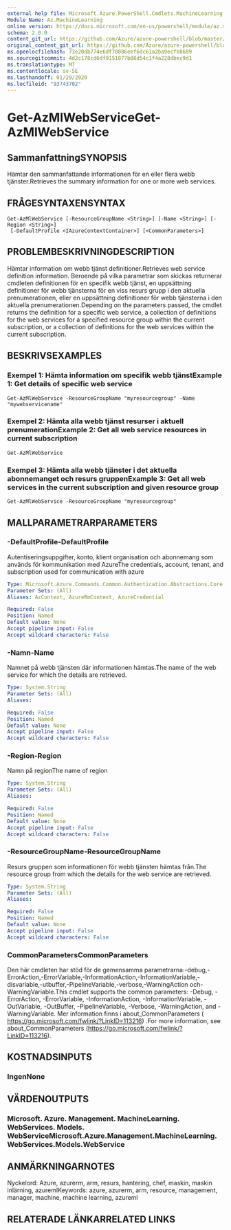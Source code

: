 ```yaml
---
external help file: Microsoft.Azure.PowerShell.Cmdlets.MachineLearning.dll-Help.xml
Module Name: Az.MachineLearning
online version: https://docs.microsoft.com/en-us/powershell/module/az.machinelearning/get-azmlwebservice
schema: 2.0.0
content_git_url: https://github.com/Azure/azure-powershell/blob/master/src/MachineLearning/MachineLearning/help/Get-AzMlWebService.md
original_content_git_url: https://github.com/Azure/azure-powershell/blob/master/src/MachineLearning/MachineLearning/help/Get-AzMlWebService.md
ms.openlocfilehash: 73e20db774e6df70086eef6dc61a2ba9ecfb8689
ms.sourcegitcommit: 4d2c178cd6df9151877b08d54c1f4a228dbec9d1
ms.translationtype: MT
ms.contentlocale: sv-SE
ms.lasthandoff: 01/29/2020
ms.locfileid: "93743702"
---
```

# <span data-ttu-id="d6a23-101">Get-AzMlWebService</span><span class="sxs-lookup"><span data-stu-id="d6a23-101">Get-AzMlWebService</span></span>

## <span data-ttu-id="d6a23-102">Sammanfattning</span><span class="sxs-lookup"><span data-stu-id="d6a23-102">SYNOPSIS</span></span>
<span data-ttu-id="d6a23-103">Hämtar den sammanfattande informationen för en eller flera webb tjänster.</span><span class="sxs-lookup"><span data-stu-id="d6a23-103">Retrieves the summary information for one or more web services.</span></span>

## <span data-ttu-id="d6a23-104">FRÅGESYNTAXEN</span><span class="sxs-lookup"><span data-stu-id="d6a23-104">SYNTAX</span></span>

```
Get-AzMlWebService [-ResourceGroupName <String>] [-Name <String>] [-Region <String>]
 [-DefaultProfile <IAzureContextContainer>] [<CommonParameters>]
```

## <span data-ttu-id="d6a23-105">PROBLEMBESKRIVNING</span><span class="sxs-lookup"><span data-stu-id="d6a23-105">DESCRIPTION</span></span>
<span data-ttu-id="d6a23-106">Hämtar information om webb tjänst definitioner.</span><span class="sxs-lookup"><span data-stu-id="d6a23-106">Retrieves web service definition information.</span></span>
<span data-ttu-id="d6a23-107">Beroende på vilka parametrar som skickas returnerar cmdleten definitionen för en specifik webb tjänst, en uppsättning definitioner för webb tjänsterna för en viss resurs grupp i den aktuella prenumerationen, eller en uppsättning definitioner för webb tjänsterna i den aktuella prenumerationen.</span><span class="sxs-lookup"><span data-stu-id="d6a23-107">Depending on the parameters passed, the cmdlet returns the definition for a specific web service, a collection of definitions for the web services for a specified resource group within the current subscription, or a collection of definitions for the web services within the current subscription.</span></span>

## <span data-ttu-id="d6a23-108">BESKRIVS</span><span class="sxs-lookup"><span data-stu-id="d6a23-108">EXAMPLES</span></span>

### <span data-ttu-id="d6a23-109">Exempel 1: Hämta information om specifik webb tjänst</span><span class="sxs-lookup"><span data-stu-id="d6a23-109">Example 1: Get details of specific web service</span></span>
```
Get-AzMlWebService -ResourceGroupName "myresourcegroup" -Name "mywebservicename"
```

### <span data-ttu-id="d6a23-110">Exempel 2: Hämta alla webb tjänst resurser i aktuell prenumeration</span><span class="sxs-lookup"><span data-stu-id="d6a23-110">Example 2: Get all web service resources in current subscription</span></span>
```
Get-AzMlWebService
```

### <span data-ttu-id="d6a23-111">Exempel 3: Hämta alla webb tjänster i det aktuella abonnemanget och resurs gruppen</span><span class="sxs-lookup"><span data-stu-id="d6a23-111">Example 3: Get all web services in the current subscription and given resource group</span></span>
```
Get-AzMlWebService -ResourceGroupName "myresourcegroup"
```

## <span data-ttu-id="d6a23-112">MALLPARAMETRAR</span><span class="sxs-lookup"><span data-stu-id="d6a23-112">PARAMETERS</span></span>

### <span data-ttu-id="d6a23-113">-DefaultProfile</span><span class="sxs-lookup"><span data-stu-id="d6a23-113">-DefaultProfile</span></span>
<span data-ttu-id="d6a23-114">Autentiseringsuppgifter, konto, klient organisation och abonnemang som används för kommunikation med Azure</span><span class="sxs-lookup"><span data-stu-id="d6a23-114">The credentials, account, tenant, and subscription used for communication with azure</span></span>

```yaml
Type: Microsoft.Azure.Commands.Common.Authentication.Abstractions.Core.IAzureContextContainer
Parameter Sets: (All)
Aliases: AzContext, AzureRmContext, AzureCredential

Required: False
Position: Named
Default value: None
Accept pipeline input: False
Accept wildcard characters: False
```

### <span data-ttu-id="d6a23-115">-Namn</span><span class="sxs-lookup"><span data-stu-id="d6a23-115">-Name</span></span>
<span data-ttu-id="d6a23-116">Namnet på webb tjänsten där informationen hämtas.</span><span class="sxs-lookup"><span data-stu-id="d6a23-116">The name of the web service for which the details are retrieved.</span></span>

```yaml
Type: System.String
Parameter Sets: (All)
Aliases:

Required: False
Position: Named
Default value: None
Accept pipeline input: False
Accept wildcard characters: False
```

### <span data-ttu-id="d6a23-117">-Region</span><span class="sxs-lookup"><span data-stu-id="d6a23-117">-Region</span></span>
<span data-ttu-id="d6a23-118">Namn på region</span><span class="sxs-lookup"><span data-stu-id="d6a23-118">The name of region</span></span>

```yaml
Type: System.String
Parameter Sets: (All)
Aliases:

Required: False
Position: Named
Default value: None
Accept pipeline input: False
Accept wildcard characters: False
```

### <span data-ttu-id="d6a23-119">-ResourceGroupName</span><span class="sxs-lookup"><span data-stu-id="d6a23-119">-ResourceGroupName</span></span>
<span data-ttu-id="d6a23-120">Resurs gruppen som informationen för webb tjänsten hämtas från.</span><span class="sxs-lookup"><span data-stu-id="d6a23-120">The resource group from which the details for the web service are retrieved.</span></span>

```yaml
Type: System.String
Parameter Sets: (All)
Aliases:

Required: False
Position: Named
Default value: None
Accept pipeline input: False
Accept wildcard characters: False
```

### <span data-ttu-id="d6a23-121">CommonParameters</span><span class="sxs-lookup"><span data-stu-id="d6a23-121">CommonParameters</span></span>
<span data-ttu-id="d6a23-122">Den här cmdleten har stöd för de gemensamma parametrarna:-debug,-ErrorAction,-ErrorVariable,-InformationAction,-InformationVariable,-disvariable,-utbuffer,-PipelineVariable,-verbose,-WarningAction och-WarningVariable.</span><span class="sxs-lookup"><span data-stu-id="d6a23-122">This cmdlet supports the common parameters: -Debug, -ErrorAction, -ErrorVariable, -InformationAction, -InformationVariable, -OutVariable, -OutBuffer, -PipelineVariable, -Verbose, -WarningAction, and -WarningVariable.</span></span> <span data-ttu-id="d6a23-123">Mer information finns i about_CommonParameters ( https://go.microsoft.com/fwlink/?LinkID=113216) .</span><span class="sxs-lookup"><span data-stu-id="d6a23-123">For more information, see about_CommonParameters (https://go.microsoft.com/fwlink/?LinkID=113216).</span></span>

## <span data-ttu-id="d6a23-124">KOSTNADS</span><span class="sxs-lookup"><span data-stu-id="d6a23-124">INPUTS</span></span>

### <span data-ttu-id="d6a23-125">Ingen</span><span class="sxs-lookup"><span data-stu-id="d6a23-125">None</span></span>

## <span data-ttu-id="d6a23-126">VÄRDEN</span><span class="sxs-lookup"><span data-stu-id="d6a23-126">OUTPUTS</span></span>

### <span data-ttu-id="d6a23-127">Microsoft. Azure. Management. MachineLearning. WebServices. Models. WebService</span><span class="sxs-lookup"><span data-stu-id="d6a23-127">Microsoft.Azure.Management.MachineLearning.WebServices.Models.WebService</span></span>

## <span data-ttu-id="d6a23-128">ANMÄRKNINGAR</span><span class="sxs-lookup"><span data-stu-id="d6a23-128">NOTES</span></span>
<span data-ttu-id="d6a23-129">Nyckelord: Azure, azurerm, arm, resurs, hantering, chef, maskin, maskin inlärning, azureml</span><span class="sxs-lookup"><span data-stu-id="d6a23-129">Keywords: azure, azurerm, arm, resource, management, manager, machine, machine learning, azureml</span></span>

## <span data-ttu-id="d6a23-130">RELATERADE LÄNKAR</span><span class="sxs-lookup"><span data-stu-id="d6a23-130">RELATED LINKS</span></span>
